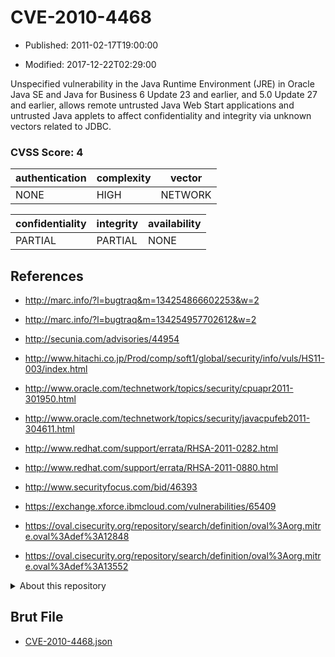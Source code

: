 # CVE-2010-4468

- Published: 2011-02-17T19:00:00

- Modified: 2017-12-22T02:29:00

Unspecified vulnerability in the Java Runtime Environment (JRE) in Oracle Java SE and Java for Business 6 Update 23 and earlier, and 5.0 Update 27 and earlier, allows remote untrusted Java Web Start applications and untrusted Java applets to affect confidentiality and integrity via unknown vectors related to JDBC.

### CVSS Score: **4**

| authentication | complexity | vector |
| --- | --- | --- |
| NONE | HIGH | NETWORK |

| confidentiality | integrity | availability |
| --- | --- | --- |
| PARTIAL | PARTIAL | NONE |

## References

* http://marc.info/?l=bugtraq&m=134254866602253&w=2

* http://marc.info/?l=bugtraq&m=134254957702612&w=2

* http://secunia.com/advisories/44954

* http://www.hitachi.co.jp/Prod/comp/soft1/global/security/info/vuls/HS11-003/index.html

* http://www.oracle.com/technetwork/topics/security/cpuapr2011-301950.html

* http://www.oracle.com/technetwork/topics/security/javacpufeb2011-304611.html

* http://www.redhat.com/support/errata/RHSA-2011-0282.html

* http://www.redhat.com/support/errata/RHSA-2011-0880.html

* http://www.securityfocus.com/bid/46393

* https://exchange.xforce.ibmcloud.com/vulnerabilities/65409

* https://oval.cisecurity.org/repository/search/definition/oval%3Aorg.mitre.oval%3Adef%3A12848

* https://oval.cisecurity.org/repository/search/definition/oval%3Aorg.mitre.oval%3Adef%3A13552

<details>
<summary>About this repository</summary> 

  This repository is part of the project [Live Hack CVE](https://github.com/Live-Hack-CVE). Main website can be found [www.live-hack.org](https://www.live-hack.org) 
  
  Made by [Sn0wAlice](https://github.com/Sn0wAlice) for the people that care about security and need to have a feed of the latest CVEs. Hope you enjoy it, don't forget to star the repo and follow me on [Twitter](https://twitter.com/Sn0wAlice) and [Github](https://github.com/Sn0wAlice). And that is my [personnal website](https://www.alice-snow.me/)

  - [Home Page](https://github.com/Live-Hack-CVE)
  - [Framework](https://github.com/Live-Hack-CVE/cve-framework)
  - [CVE database](https://github.com/Live-Hack-CVE/full_database)
  - [Changelog](https://github.com/Live-Hack-CVE/Changelog)
</details>

## Brut File

* [CVE-2010-4468.json](https://raw.githubusercontent.com/Live-Hack-CVE/full_database/main/cves/2010/CVE-2010-4468.json)

